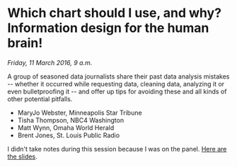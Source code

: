# Which chart should I use, and why? Information design for the human brain!

*Friday, 11 March 2016, 9 a.m.*

A group of seasoned data journalists share their past data analysis mistakes -- whether it occurred while requesting data, cleaning data, analyzing it or even bulletproofing it -- and offer up tips for avoiding these and all kinds of other potential pitfalls.

* MaryJo Webster, Minneapolis Star Tribune
* Tisha Thompson, NBC4 Washington
* Matt Wynn, Omaha World Herald
* Brent Jones, St. Louis Public Radio

I didn't take notes during this session because I was on the panel. [Here are the slides](assets/06-rookie-mistakes.pdf).